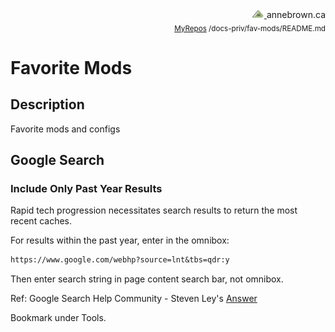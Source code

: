 <!-- Basic Github README.MD Header -->
<div style="text-align: right;"> 
	<a href="https://annebrown.ca">
		<img src="../static/img/logo-ab.png" width="20"/>
	</a> 
	annebrown.ca
</div>
<div style="text-align: right;">
	<sub>
		<a href="https://github.com/annebrown/?tab=repositories">MyRepos</a>
		/docs-priv/fav-mods/README.md
	</sub>
 </div>
<!-- End of Header -->

# Favorite Mods

## Description

Favorite mods and configs

## Google Search

### Include Only Past Year Results
Rapid tech progression necessitates search results to return the most recent caches.  

For results within the past year, enter in the omnibox:
```txt
https://www.google.com/webhp?source=lnt&tbs=qdr:y
```
Then enter search string in page content search bar, not omnibox. 


Ref: Google Search Help Community - Steven Ley's
[Answer](https://support.google.com/websearch/thread/16003605/is-there-a-way-to-set-the-default-google-search-timeframe-for-example-default-to-past-year?hl=en)

Bookmark under Tools.








